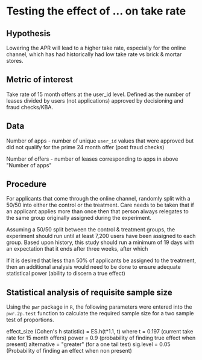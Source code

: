 # Testing the effect of ... on take rate

## Hypothesis

Lowering the APR will lead to a higher take rate, especially for the online channel, which has had historically had low take rate vs brick & mortar stores.

## Metric of interest
Take rate of 15 month offers at the user_id level. Defined as the number of leases divided by users (not applications) approved by decisioning and fraud checks/KBA.

## Data

Number of apps - number of unique `user_id` values that were approved but did not qualify for the prime 24 month offer (post fraud checks)

Number of offers - number of leases corresponding to apps in above "Number of apps"

## Procedure

For applicants that come through the online channel, randomly split with a 50/50 into either the control or the treatment. Care needs to be taken that if an applicant applies more than once then that person always relegates to the same group originally assigned during the experiment.

Assuming a 50/50 split between the control & treatment groups, the experiment should run until at least 7,200 users have been assigned to each group. Based upon history, this study should run a minimum of 19 days with an expectation that it ends after three weeks, after which 

If it is desired that less than 50% of applicants be assigned to the treatment, then an additional analysis would need to be done to ensure adequate statistical power (ability to discern a true effect)

## Statistical analysis of requisite sample size

Using the `pwr` package in `R`, the following parameters were entered into the `pwr.2p.test` function to calculate the required sample size for a two sample test of proportions.

effect_size (Cohen's h statistic) = ES.h(t*1.1, t) where t = 0.197 (current take rate for 15 month offers)
power = 0.9 (probability of finding true effect when present)
alternative = "greater" (for a one tail test)
sig.level = 0.05 (Probability of finding an effect when non present)